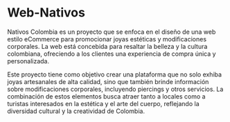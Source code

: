 # Web-Nativos
Nativos Colombia es un proyecto que se enfoca en el diseño de una web estilo eCommerce para promocionar joyas estéticas y modificaciones corporales. La web está concebida para resaltar la belleza y la cultura colombiana, ofreciendo a los clientes una experiencia de compra única y personalizada.

Este proyecto tiene como objetivo crear una plataforma que no solo exhiba joyas artesanales de alta calidad, sino que también brinde información sobre modificaciones corporales, incluyendo piercings y otros servicios. La combinación de estos elementos busca atraer tanto a locales como a turistas interesados en la estética y el arte del cuerpo, reflejando la diversidad cultural y la creatividad de Colombia.
